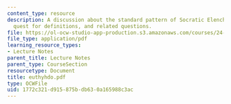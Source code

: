 ```yaml
---
content_type: resource
description: A discussion about the standard pattern of Socratic Elenchus, the Socratic
  quest for definitions, and related questions.
file: https://ol-ocw-studio-app-production.s3.amazonaws.com/courses/24-200-ancient-philosophy-fall-2004/1772c321d915875bdb630a165988c3ac_euthyhdo.pdf
file_type: application/pdf
learning_resource_types:
- Lecture Notes
parent_title: Lecture Notes
parent_type: CourseSection
resourcetype: Document
title: euthyhdo.pdf
type: OCWFile
uid: 1772c321-d915-875b-db63-0a165988c3ac
---
```

